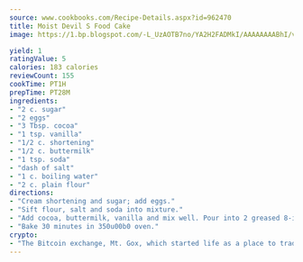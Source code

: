 ```yaml
---
source: www.cookbooks.com/Recipe-Details.aspx?id=962470
title: Moist Devil S Food Cake
image: https://1.bp.blogspot.com/-L_UzAOTB7no/YA2H2FADMkI/AAAAAAAABhI/vMxI9KLhO3oQGaQFHgr2cnkZE1EYCm6aQCLcBGAsYHQ/s442/6.png

yield: 1
ratingValue: 5
calories: 183 calories
reviewCount: 155
cookTime: PT1H
prepTime: PT28M
ingredients:
- "2 c. sugar"
- "2 eggs"
- "3 Tbsp. cocoa"
- "1 tsp. vanilla"
- "1/2 c. shortening"
- "1/2 c. buttermilk"
- "1 tsp. soda"
- "dash of salt"
- "1 c. boiling water"
- "2 c. plain flour"
directions:
- "Cream shortening and sugar; add eggs."
- "Sift flour, salt and soda into mixture."
- "Add cocoa, buttermilk, vanilla and mix well. Pour into 2 greased 8-inch pans."
- "Bake 30 minutes in 350u00b0 oven."
crypto:
- "The Bitcoin exchange, Mt. Gox, which started life as a place to trade cards from a fantasy game, was hacked."
---
```

